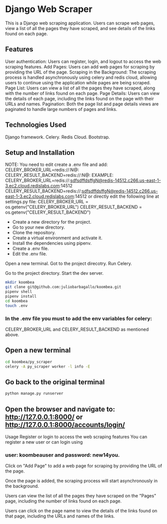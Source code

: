 # Django Web Scraper
This is a Django web scraping application. Users can scrape web pages, view a list of all the pages they have scraped, and see details of the links found on each page.

## Features
User authentication: Users can register, login, and logout to access the web scraping features.
Add Pages: Users can add web pages for scraping by providing the URL of the page.
Scraping in the Background: The scraping process is handled asynchronously using celery and redis cloud, allowing users to continue using the application while pages are being scraped.
Page List: Users can view a list of all the pages they have scraped, along with the number of links found on each page.
Page Details: Users can view the details of each page, including the links found on the page with their URLs and names.
Pagination: Both the page list and page details views are paginated to handle large numbers of pages and links.

## Technologies Used
Django framework.
Celery.
Redis Cloud.
Bootstrap.

## Setup and Installation
NOTE: You need to edit create a .env file and add:
CELERY_BROKER_URL=redis://:<your-password-here>N@<your-redis-hiost>:<port>
CELERY_RESULT_BACKEND=redis://:<your-password-here>N@<your-redis-hiost>:<port>
EXAMPLE:
CELERY_BROKER_URL=redis://:sdfsdffdsffgN@redis-14512.c266.us-east-1-3.ec2.cloud.redislabs.com:14512
CELERY_RESULT_BACKEND=redis://:sdfsdffdsffgN@redis-14512.c266.us-east-1-3.ec2.cloud.redislabs.com:14512
or directly edit the following line at settings.py file:
CELERY_BROKER_URL = os.getenv("CELERY_BROKER_URL")
CELERY_RESULT_BACKEND = os.getenv("CELERY_RESULT_BACKEND")

- Create a new directory for the project.
- Go to your new directory.
- Clone the repository.
- Create a virtual environment and activate it.
- Install the dependencies using pipenv.
- Create a .env file.
- Edit the .env file.
  
Open a new terminal.
Got to the project direcotry.
Run Celery.
  
Go to the project directory.
Start the dev server.

```bash
mkdir koombea
git clone git@github.com:juliobarbagallo/koombea.git
pipenv shell
pipenv install
cd koombea
touch .env
```
### In the .env file you must to add the env variables for celery:
CELERY_BROKER_URL and CELERY_RESULT_BACKEND as mentioned above.



## Open a new terminal
```bash
cd koombea/py_scraper
celery -A py_scraper worker -l info -E
```

## Go back to the original terminal
```bash
python manage.py runserver
```
  
## Open the browser and navigate to: http://127.0.0.1:8000/ or http://127.0.0.1:8000/accounts/login/
  
Usage
Register or login to access the web scraping features You can register a new user or can login using 
  
### **user: koombeauser and password: new14you**.
  
Click on "Add Page" to add a web page for scraping by providing the URL of the page.
  
Once the page is added, the scraping process will start asynchronously in the background.
  
Users can view the list of all the pages they have scraped on the "Pages" page, including the number of links found on each page.
  
Users can click on the page name to view the details of the links found on that page, including the URLs and names of the links.
